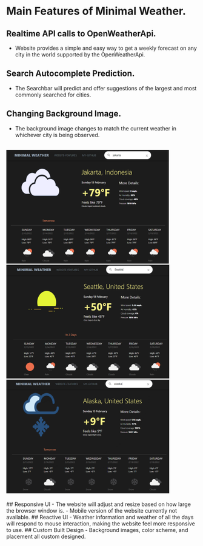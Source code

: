 # Main Features of Minimal Weather.

## Realtime API calls to OpenWeatherApi.
- Website provides a simple and easy way to get a weekly forecast on any city in the world supported by the OpenWeatherApi.

## Search Autocomplete Prediction.
- The Searchbar will predict and offer suggestions of the largest and most commonly searched for cities.

## Changing Background Image.
- The background image changes to match the current weather in whichever city is being observed.
<br> <br/>
<img style="height:300px;" src="./src/assets/ex1.PNG" /> 
<img style="height:300px;" src="./src/assets/ex2.PNG" />
<img style="height:300px;" src="./src/assets/ex3.PNG" />
<br> <br/>
## Responsive UI
- The website will adjust and resize based on how large the browser window is.
- Mobile version of the website currently not available.
## Reactive UI
- Weather information and weather of all the days will respond to mouse interaction, making the website feel more responsive to use.
## Custom Built Design
- Background images, color scheme, and placement all custom designed.
